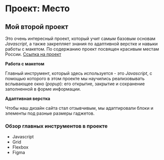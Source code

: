 # Проект: Место

## Мой второй проект    
Это очень интересный проект, который учит самым базовым основам *Javascript*, а также закрепляет знания по адаптивной верстке и навыки работы с макетом. По содержанию проект посвящен красивым местам России.
[Ссылка на проект](https://tvmarko.github.io/mesto/)

**Работа с макетом** 

Главный инструмент, который здесь используется - это *Javascript*, с помощью которого в этом проекте мы научились реализовывать вслывающее окно (*popup*): его открытие, закрытие и сохранение заполненной в форме информации.

**Адаптивная верстка**
 
Чтобы наш дизайн сайта стал отзывчивым, мы адаптировали блоки и элементы под разные размеры гаджетов. 

### Обзор главных инструментов в проекте
* Javascript
* Grid
* Flexbox
* Figma
